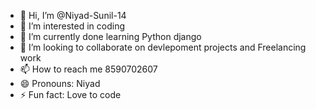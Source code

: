 - 👋 Hi, I’m @Niyad-Sunil-14
- 👀 I’m interested in coding
- 🌱 I’m currently done learning Python django
- 💞️ I’m looking to collaborate on devlepoment projects and Freelancing work
- 📫 How to reach me 8590702607
- 😄 Pronouns: Niyad
- ⚡ Fun fact: Love to code

<!---
Niyad-Sunil-14/Niyad-Sunil-14 is a ✨ special ✨ repository because its `README.md` (this file) appears on your GitHub profile.
You can click the Preview link to take a look at your changes.
--->
